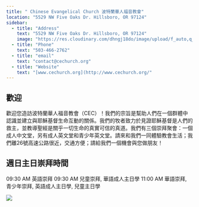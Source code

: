 ```yaml
---
title: " Chinese Evangelical Church 波特蘭華人福音教會"
location: "5529 NW Five Oaks Dr. Hillsboro, OR 97124"
sidebar:
  - title: "Address"
    text: "5529 NW Five Oaks Dr. Hillsboro, OR 97124"
    image: "https://res.cloudinary.com/dhngj18do/image/upload/f_auto,q_auto/v1/images/communities/evangelicallogo1"
  - title: "Phone"
    text: "503-466-2762"
  - title: "email"
    text: "contact@cechurch.org"
  - title: "Website"
    text: "[www.cechurch.org](http://www.cechurch.org/"
---
```


## 歡迎

歡迎您造訪波特蘭華人福音教會（CEC）！我們的宗旨是幫助人們在一個群體中認識並建立與耶穌基督生命互動的關係。我們的牧者致力於見證耶穌基督是人們的救主，並教導聖經是關乎一切生命的真實可信的真道。我們有三個崇拜聚會：一個成人中文堂，另有成人英文堂和青少年英文堂。請來和我們一同體驗教會生活；我們離26號高速公路很近，交通方便；請給我們一個機會與您做朋友！

## 週日主日崇拜時間

09:30 AM    英語崇拜
09:30 AM    兒童崇拜, 華語成人主日學
11:00 AM    華語崇拜, 青少年崇拜, 英語成人主日學, 兒童主日學

![](https://res.cloudinary.com/dhngj18do/image/upload/f_auto,q_auto/v1/images/communities/evangelicalpic)
